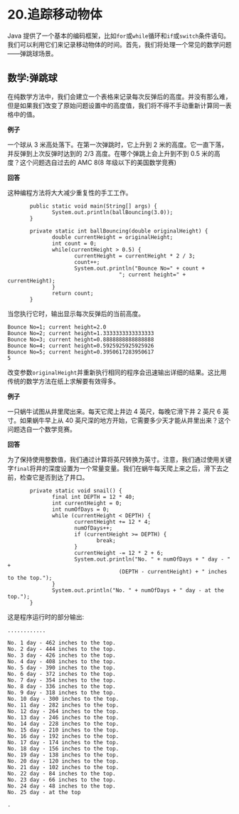 # 20.追踪移动物体

Java 提供了一个基本的编码框架，比如`for`或`while`循环和`if`或`switch`条件语句。我们可以利用它们来记录移动物体的时间。首先，我们将处理一个常见的数学问题——弹跳球场景。

## 数学:弹跳球

在纯数学方法中，我们会建立一个表格来记录每次反弹后的高度。并没有那么难，但是如果我们改变了原始问题设置中的高度值，我们将不得不手动重新计算同一表格中的值。

**例子**

一个球从 3 米高处落下。在第一次弹跳时，它上升到 2 米的高度。它一直下落，并反弹到上次反弹时达到的 2/3 高度。在哪个弹跳上会上升到不到 0.5 米的高度？这个问题选自过去的 AMC 8(8 年级以下的美国数学竞赛)

**回答**

这种编程方法将大大减少重复性的手工工作。

```
       public static void main(String[] args) {
              System.out.println(ballBouncing(3.0));
       }

       private static int ballBouncing(double originalHeight) {
              double currentHeight = originalHeight;
              int count = 0;
              while(currentHeight > 0.5) {
                     currentHeight = currentHeight * 2 / 3;
                     count++;
                     System.out.println("Bounce No=" + count +
                                   "; current height=" + currentHeight);
              }
              return count;
       }

```

当您执行它时，输出显示每次反弹后的当前高度。

```
Bounce No=1; current height=2.0
Bounce No=2; current height=1.3333333333333333
Bounce No=3; current height=0.8888888888888888
Bounce No=4; current height=0.5925925925925926
Bounce No=5; current height=0.3950617283950617
5

```

改变参数`originalHeight`并重新执行相同的程序会迅速输出详细的结果。这比用传统的数学方法在纸上求解要有效得多。

**例子**

一只蜗牛试图从井里爬出来。每天它爬上井边 4 英尺，每晚它滑下井 2 英尺 6 英寸。如果蜗牛早上从 40 英尺深的地方开始，它需要多少天才能从井里出来？这个问题选自一个数学竞赛。

**回答**

为了保持使用整数值，我们通过计算将英尺转换为英寸。注意，我们通过使用关键字`final`将井的深度设置为一个常量变量。我们在蜗牛每天爬上来之后，滑下去之前，检查它是否到达了井口。

```
       private static void snail() {
              final int DEPTH = 12 * 40;
              int currentHeight = 0;
              int numOfDays = 0;
              while (currentHeight < DEPTH) {
                     currentHeight += 12 * 4;
                     numOfDays++;
                     if (currentHeight >= DEPTH) {
                            break;
                     }
                     currentHeight -= 12 * 2 + 6;
                     System.out.println("No. " + numOfDays + " day - " +
                                   (DEPTH - currentHeight) + " inches to the top.");
              }
              System.out.println("No. " + numOfDays + " day - at the top.");
       }

```

这是程序运行时的部分输出:

```
............

No. 1 day - 462 inches to the top.
No. 2 day - 444 inches to the top.
No. 3 day - 426 inches to the top.
No. 4 day - 408 inches to the top.
No. 5 day - 390 inches to the top.
No. 6 day - 372 inches to the top.
No. 7 day - 354 inches to the top.
No. 8 day - 336 inches to the top.
No. 9 day - 318 inches to the top.
No. 10 day - 300 inches to the top.
No. 11 day - 282 inches to the top.
No. 12 day - 264 inches to the top.
No. 13 day - 246 inches to the top.
No. 14 day - 228 inches to the top.
No. 15 day - 210 inches to the top.
No. 16 day - 192 inches to the top.
No. 17 day - 174 inches to the top.
No. 18 day - 156 inches to the top.
No. 19 day - 138 inches to the top.
No. 20 day - 120 inches to the top.
No. 21 day - 102 inches to the top.
No. 22 day - 84 inches to the top.
No. 23 day - 66 inches to the top.
No. 24 day - 48 inches to the top.
No. 25 day - at the top

.

```